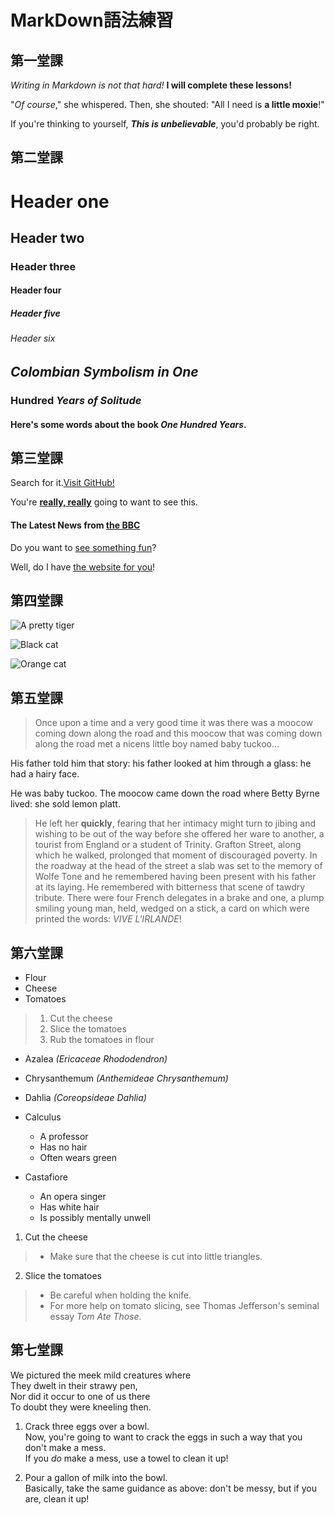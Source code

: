 # MarkDown語法練習
## 第一堂課
_Writing in Markdown is not that hard!_
**I will complete these lessons!**

"_Of course_," she whispered. Then, she shouted: "All I need is **a little moxie**!"

If you're thinking to yourself, ***This is unbelievable***, you'd probably be right.
## 第二堂課
# Header one
## Header two
### Header three
#### Header four
##### Header five
###### Header six

## _Colombian Symbolism in One_ 
### Hundred _Years of Solitude_
#### Here's some words about the book _One Hundred Years_.

## 第三堂課
Search for it.[Visit GitHub!](www.github.com)

You're [**really, really**](www.dailykitten.com) going to want to see this.
  
#### The Latest News from [the BBC](www.bbc.com/news)

Do you want to [see something fun][a fun place]?

Well, do I have [the website for you][another fun place]!

[a fun place]:www.zombo.com
[another fun place]:www.stumbleupon.com
## 第四堂課
![A pretty tiger](https://upload.wikimedia.org/wikipedia/commons/5/56/Tiger.50.jpg)

![Black cat][Black]

![Orange cat][Orange]

[Black]: https://upload.wikimedia.org/wikipedia/commons/a/a3/81_INF_DIV_SSI.jpg
[Orange]:http://icons.iconarchive.com/icons/google/noto-emoji-animals-nature/256/22221-cat-icon.png
## 第五堂課

>Once upon a time and a very good time it was there was a moocow coming down along the road and this moocow that was coming down along the road met a nicens little boy named baby tuckoo...
>
His father told him that story: his father looked at him through a glass: he had a hairy face.
>
He was baby tuckoo. The moocow came down the road where Betty Byrne lived: she sold lemon platt.

>He left her **quickly**, fearing that her intimacy might turn to jibing and wishing to be out of the way before she offered her ware to another, a tourist from England or a student of Trinity. Grafton Street, along which he walked, prolonged that moment of discouraged poverty. In the roadway at the head of the street a slab was set to the memory of Wolfe Tone and he remembered having been present with his father at its laying. He remembered with bitterness that scene of tawdry tribute. There were four French delegates in a brake and one, a plump smiling young man, held, wedged on a stick, a card on which were printed the words: _VIVE L'IRLANDE_!
## 第六堂課
* Flour 
* Cheese 
* Tomatoes
  
>1. Cut the cheese
>2. Slice the tomatoes
>3. Rub the tomatoes in flour  
  
* Azalea _(Ericaceae Rhododendron)_
* Chrysanthemum _(Anthemideae Chrysanthemum)_
* Dahlia _(Coreopsideae Dahlia)_
  
* Calculus
  * A professor
  * Has no hair
  * Often wears green
* Castafiore
  * An opera singer
  * Has white hair
  * Is possibly mentally unwell
>
1. Cut the cheese  
>* Make sure that the cheese is cut into little triangles.  
2. Slice the tomatoes  
>* Be careful when holding the knife.  
>* For more help on tomato slicing, see Thomas Jefferson's seminal essay _Tom Ate Those_.
## 第七堂課
We pictured the meek mild creatures where  
They dwelt in their strawy pen,  
Nor did it occur to one of us there  
To doubt they were kneeling then.

1. Crack three eggs over a bowl.  
Now, you're going to want to crack the eggs in such a way that you don't make a mess.  
If you _do_ make a mess, use a towel to clean it up!  

2. Pour a gallon of milk into the bowl.  
Basically, take the same guidance as above: don't be messy, but if you are, clean it up!
